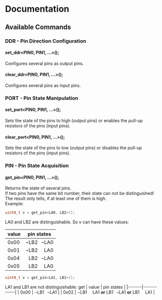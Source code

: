 # Documentation

## Available Commands

### DDR - Pin Direction Configuration

#### set_ddr<PIN0, PIN1, ...>();
Configures several pins as output pins.
#### clear_ddr<PIN0, PIN1, ...>();
Configures several pins as input pins.

### PORT - Pin State Manipulation
#### set_port<PIN0, PIN1, ...>();
Sets the state of the pins to high (output pins) or enables the pull-up resistors of the pins (input pins).
#### clear_port<PIN0, PIN1, ...>();
Sets the state of the pins to low (output pins) or disables the pull-up resistors of the pins (input pins).

### PIN - Pin State Acquisition
#### get_pin<PIN0, PIN1, ...>();
Returns the state of several pins.  
If two pins have the same bit number, their state can not be distinguished! The result only tells, if at least one of them is high.  
Example:
```c++
uint8_t v = get_pin<LA0, LB2>();
```
LA0 and LB2 are distinguishable. So *v* can have these values:

| value | pin states |
|-------|------------|
| 0x00  | ¬LB2&#x2007;¬LA0  |
| 0x01  | ¬LB2&#x2007;&#x2007;LA0  |
| 0x04  | &#x2007;LB2&#x2007;¬LA0  |
| 0x05  | &#x2007;LB2&#x2007;&#x2007;LA0  |

```c++
uint8_t v = get_pin<LA1, LB1>();
```
LA1 and LB1 are not distinguishable:
get
| value | pin states |
|-------|------------|
| 0x00  | ¬LB1&#x2007;¬LA1  |
| 0x02  | ¬LB1&#x2007;&#x2007;LA1  **or** LB1&#x2007;¬LA1 **or** LB1&#x2007;&#x2007;LA1 |

